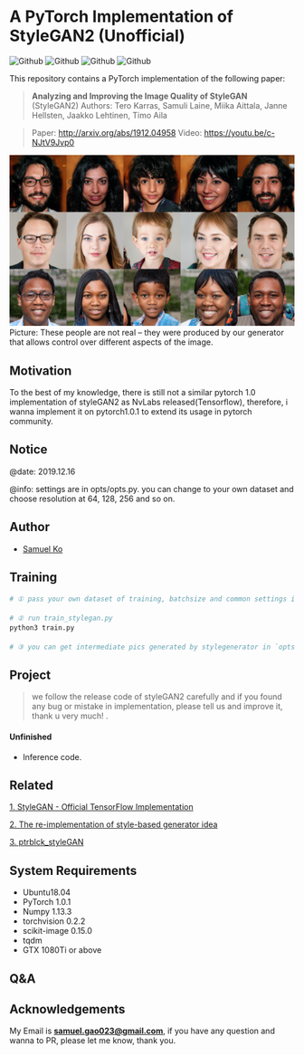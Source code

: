 # A PyTorch Implementation of StyleGAN2 (Unofficial)

![Github](https://img.shields.io/badge/PyTorch-v1.0.1-green.svg?style=for-the-badge&logo=data:image/png)
![Github](https://img.shields.io/badge/python-3.6-green.svg?style=for-the-badge&logo=python)
![Github](https://img.shields.io/badge/status-AlmostFinished-blue.svg?style=for-the-badge&logo=fire)
![Github](https://img.shields.io/badge/license-MIT-green.svg?style=for-the-badge&logo=fire)

This repository contains a PyTorch implementation of the following paper:
> **Analyzing and Improving the Image Quality of StyleGAN** (StyleGAN2)
> Authors: Tero Karras, Samuli Laine, Miika Aittala, Janne Hellsten, Jaakko Lehtinen, Timo Aila

> Paper: http://arxiv.org/abs/1912.04958
> Video: https://youtu.be/c-NJtV9Jvp0

![Teaser image](utils/stylegan-teaser.png)
Picture: These people are not real – they were produced by our generator that allows control over different aspects of the image.

## Motivation
To the best of my knowledge, there is still not a similar pytorch 1.0 implementation of styleGAN2 as NvLabs released(Tensorflow),
therefore, i wanna implement it on pytorch1.0.1 to extend its usage in pytorch community.

## Notice
@date: 2019.12.16

@info: settings are in opts/opts.py. you can change to your own dataset and choose resolution at 64, 128, 256 and so on.
 
## Author

- [Samuel Ko](https://blog.csdn.net/g11d111)

## Training

``` python
# ① pass your own dataset of training, batchsize and common settings in TrainOpts of `opts.py`.

# ② run train_stylegan.py
python3 train.py

# ③ you can get intermediate pics generated by stylegenerator in `opts.det/images/`
```

## Project
> we follow the release code of styleGAN2 carefully and if you found any bug or mistake in implementation,
> please tell us and improve it, thank u very much! .

#### Unfinished
* Inference code.

## Related
[1. StyleGAN - Official TensorFlow Implementation](https://github.com/NVlabs/stylegan)

[2. The re-implementation of style-based generator idea](https://github.com/SunnerLi/StyleGAN_demo)

[3. ptrblck_styleGAN](https://github.com/lernapparat/lernapparat/blob/master/style_gan/pytorch_style_gan.ipynb)

## System Requirements
- Ubuntu18.04
- PyTorch 1.0.1
- Numpy 1.13.3
- torchvision 0.2.2
- scikit-image 0.15.0
- tqdm
- GTX 1080Ti or above

## Q&A

## Acknowledgements

My Email is **samuel.gao023@gmail.com**, if you have any question and wanna to PR, please let me know, thank you. 
